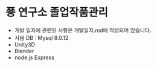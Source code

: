 # 쭁 연구소 졸업작품관리

* 개발 일지에 관련된 사항은 개발일지.md에 작성되어 있습니다.
* 사용 DB : Mysql 8.0.12
* Unity3D
* Blender
* node.js Express
